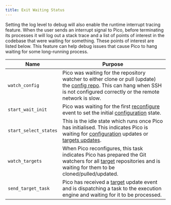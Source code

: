```yaml
---
title: Exit Waiting Status
---
```


Setting the log level to debug will also enable the runtime interrupt tracing
feature. When the user sends an interrupt signal to Pico, before terminating its
processes it will log out a stack trace and a list of points of interest in the
codebase that were waiting for something. These points of interest are listed
below. This feature can help debug issues that cause Pico to hang waiting for
some long-running process.

| Name                  | Purpose                                                                                                                                                                                                     |
| --------------------- | ----------------------------------------------------------------------------------------------------------------------------------------------------------------------------------------------------------- |
| `watch_config`        | Pico was waiting for the repository watcher to either clone or pull (update) the [config repo](../reference/config-repo). This can hang when SSH is not configured correctly or the remote network is slow. |
| `start_wait_init`     | Pico was waiting for the first [reconfigure](../reference/reconfigure) event to set the initial [configuration](../reference/configuration) state.                                                          |
| `start_select_states` | This is the idle state which runs once Pico has initialised. This indicates Pico is waiting for [configuration](../reference/configuration) updates or [targets updates](../reference/target).              |
| `watch_targets`       | When Pico reconfigures, this task indicates Pico has prepared the Git watchers for all [target](../reference/target) repositories and is waiting for them to be cloned/pulled/updated.                      |
| `send_target_task`    | Pico has received a [target](../reference/target) update event and is dispatching a task to the execution engine and waiting for it to be processed.                                                        |
